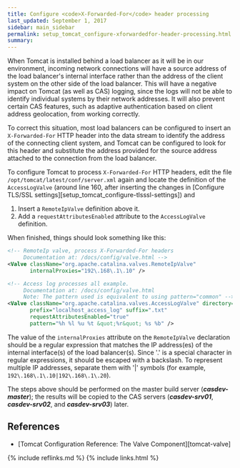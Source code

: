 ```yaml
---
title: Configure <code>X-Forwarded-For</code> header processing
last_updated: September 1, 2017
sidebar: main_sidebar
permalink: setup_tomcat_configure-xforwardedfor-header-processing.html
summary:
---
```


When Tomcat is installed behind a load balancer as it will be in our environment, incoming network connections will have a source address of the load balancer's internal interface rather than the address of the client system on the other side of the load balancer. This will have a negative impact on Tomcat (as well as CAS) logging, since the logs will not be able to identify individual systems by their network addresses. It will also prevent certain CAS features, such as adaptive authentication based on client address geolocation, from working correctly.

To correct this situation, most load balancers can be configured to insert an `X-Forwarded-For` HTTP header into the data stream to identify the address of the connecting client system, and Tomcat can be configured to look for this header and substitute the address provided for the source address attached to the connection from the load balancer.

To configure Tomcat to process `X-Forwarded-For` HTTP headers, edit the file `/opt/tomcat/latest/conf/server.xml` again and locate the definition of the `AccessLogValve` (around line 160, after inserting the changes in [Configure TLS/SSL settings][setup_tomcat_configure-tlsssl-settings]) and

1. Insert a `RemoteIpValve` definition above it.
2. Add a `requestAttributesEnabled` attribute to the `AccessLogValve` definition.

When finished, things should look something like this:

```xml
<!-- RemoteIp valve, process X-Forwarded-For headers
     Documentation at: /docs/config/valve.html -->
<Valve className="org.apache.catalina.valves.RemoteIpValve"
       internalProxies="192\.168\.1\.10" />

<!-- Access log processes all example.
     Documentation at: /docs/config/valve.html
     Note: The pattern used is equivalent to using pattern="common" -->
<Valve className="org.apache.catalina.valves.AccessLogValve" directory="logs"
       prefix="localhost_access_log" suffix=".txt"
       requestAttributesEnabled="true"
       pattern="%h %l %u %t &quot;%r&quot; %s %b" />
```

The value of the `internalProxies` attribute on the `RemoteIpValve` declaration should be a regular expression that matches the IP address(es) of the internal interface(s) of the load balancer(s). Since '.' is a special character in regular expressions, it should be escaped with a backslash. To represent multiple IP addresses, separate them with '\|' symbols (for example, `192\.168\.1\.10|192\.168\.1\.20`).

The steps above should be performed on the master build server (***casdev-master***); the results will be copied to the CAS servers (***casdev-srv01***, ***casdev-srv02***, and ***casdev-srv03***) later.

## References

* [Tomcat Configuration Reference: The Valve Component][tomcat-valve]

{% include reflinks.md %}
{% include links.html %}
